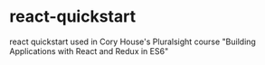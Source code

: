 # react-quickstart


react quickstart used in Cory House's Pluralsight course "Building Applications with React and Redux in ES6"
